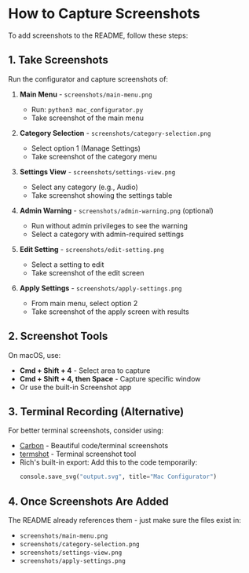 # How to Capture Screenshots

To add screenshots to the README, follow these steps:

## 1. Take Screenshots

Run the configurator and capture screenshots of:

1. **Main Menu** - `screenshots/main-menu.png`
   - Run: `python3 mac_configurator.py`
   - Take screenshot of the main menu

2. **Category Selection** - `screenshots/category-selection.png`
   - Select option 1 (Manage Settings)
   - Take screenshot of the category menu

3. **Settings View** - `screenshots/settings-view.png`
   - Select any category (e.g., Audio)
   - Take screenshot showing the settings table

4. **Admin Warning** - `screenshots/admin-warning.png` (optional)
   - Run without admin privileges to see the warning
   - Select a category with admin-required settings

5. **Edit Setting** - `screenshots/edit-setting.png`
   - Select a setting to edit
   - Take screenshot of the edit screen

6. **Apply Settings** - `screenshots/apply-settings.png`
   - From main menu, select option 2
   - Take screenshot of the apply screen with results

## 2. Screenshot Tools

On macOS, use:
- **Cmd + Shift + 4** - Select area to capture
- **Cmd + Shift + 4, then Space** - Capture specific window
- Or use the built-in Screenshot app

## 3. Terminal Recording (Alternative)

For better terminal screenshots, consider using:
- [Carbon](https://carbon.now.sh/) - Beautiful code/terminal screenshots
- [termshot](https://github.com/homeport/termshot) - Terminal screenshot tool
- Rich's built-in export: Add this to the code temporarily:
  ```python
  console.save_svg("output.svg", title="Mac Configurator")
  ```

## 4. Once Screenshots Are Added

The README already references them - just make sure the files exist in:
- `screenshots/main-menu.png`
- `screenshots/category-selection.png`
- `screenshots/settings-view.png`
- `screenshots/apply-settings.png`

